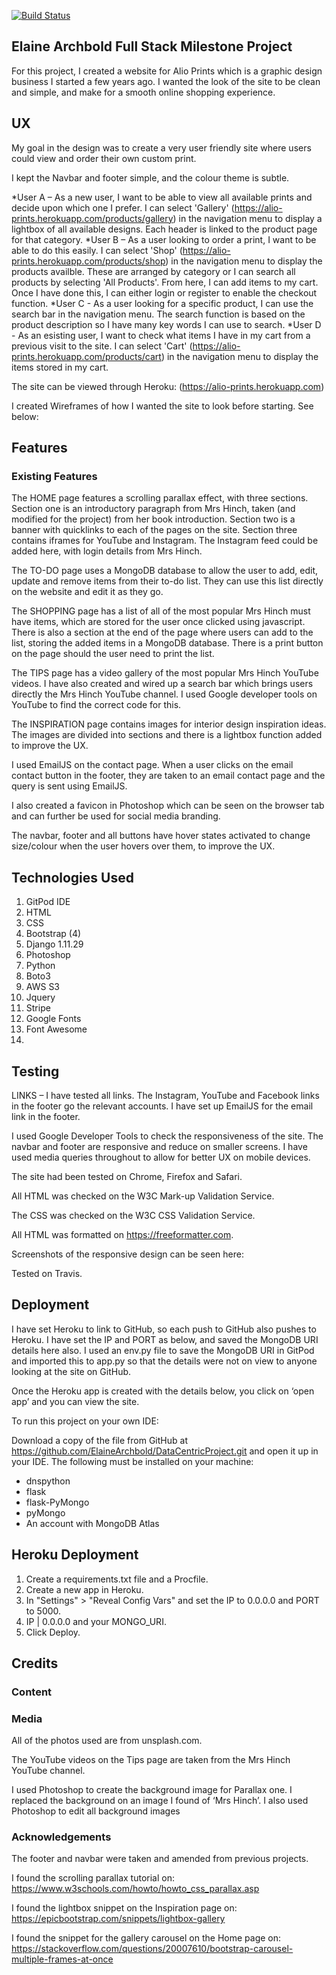 [![Build Status](https://travis-ci.org/ElaineArchbold/fullstack-milestone-project.svg?branch=master)](https://travis-ci.org/ElaineArchbold/fullstack-milestone-project)
## Elaine Archbold Full Stack Milestone Project

For this project, I created a website for Alio Prints which is a graphic design business I started a few years ago. I wanted the look of the site to be clean and simple, and make for a smooth online shopping experience.

## UX
My goal in the design was to create a very user friendly site where users could view and order their own custom print.

I kept the Navbar and footer simple, and the colour theme is subtle. 

*User A – As a new user, I want to be able to view all available prints and decide upon which one I prefer. I can select 'Gallery' (https://alio-prints.herokuapp.com/products/gallery) in the navigation menu to display a lightbox of all available designs. Each header is linked to the product page for that category.
*User B – As a user looking to order a print, I want to be able to do this easily.  I can select 'Shop' (https://alio-prints.herokuapp.com/products/shop) in the navigation menu to display the products availble. These are arranged by category or I can search all products by selecting 'All Products'. From here, I can add items to my cart. Once I have done this, I can either login or register to enable the checkout function.
*User C - As a user looking for a specific product, I can use the search bar in the navigation menu. The search function is based on the product description so I have many key words I can use to search. 
*User D - As an esisting user, I want to check what items I have in my cart from a previous visit to the site. I can select 'Cart' (https://alio-prints.herokuapp.com/products/cart) in the navigation menu to display the items stored in my cart.

The site can be viewed through Heroku: (https://alio-prints.herokuapp.com)

I created Wireframes of how I wanted the site to look before starting. See below:



## Features
### Existing Features
The HOME page features a scrolling parallax effect, with three sections. Section one is an introductory paragraph from Mrs Hinch, taken (and modified for the project) from her book introduction. Section two is a banner with quicklinks to each of the pages on the site. Section three contains iframes for YouTube and Instagram. The Instagram feed could be added here, with login details from Mrs Hinch.

The TO-DO page uses a MongoDB database to allow the user to add, edit, update and remove items from their to-do list. They can use this list directly on the website and edit it as they go. 

The SHOPPING page has a list of all of the most popular Mrs Hinch must have items, which are stored for the user once clicked using javascript. There is also a section at the end of the page where users can add to the list, storing the added items in a MongoDB database. There is a print button on the page should the user need to print the list.

The TIPS page has a video gallery of the most popular Mrs Hinch YouTube videos. I have also created and wired up a search bar which brings users directly the Mrs Hinch YouTube channel. I used Google developer tools on YouTube to find the correct code for this.

The INSPIRATION page contains images for interior design inspiration ideas. The images are divided into sections and there is a lightbox function added to improve the UX.

I used EmailJS on the contact page. When a user clicks on the email contact button in the footer, they are taken to an email contact page and the query is sent using EmailJS.

I also created a favicon in Photoshop which can be seen on the browser tab and can further be used for social media branding.

The navbar, footer and all buttons have hover states activated to change size/colour when the user hovers over them, to improve the UX.


## Technologies Used
1.	GitPod IDE
2.	HTML
3.	CSS
4.	Bootstrap (4)
5.  Django 1.11.29
6.	Photoshop
7.	Python
8.  Boto3
9.  AWS S3
10.	Jquery
11.	Stripe
12.	Google Fonts
13.	Font Awesome
14. 



## Testing
LINKS – I have tested all links. The Instagram, YouTube and Facebook links in the footer go the relevant accounts. I have set up EmailJS for the email link in the footer.

I used Google Developer Tools to check the responsiveness of the site. The navbar and footer are responsive and reduce on smaller screens. I have used media queries throughout to allow for better UX on mobile devices.

The site had been tested on Chrome, Firefox and Safari.

All HTML was checked on the W3C Mark-up Validation Service.

The CSS was checked on the W3C CSS Validation Service.

All HTML was formatted on https://freeformatter.com.

Screenshots of the responsive design can be seen here:

Tested on Travis.


## Deployment

I have set Heroku to link to GitHub, so each push to GitHub also pushes to Heroku.
I have set the IP and PORT as below, and saved the MongoDB URI details here also. I used an env.py file to save the MongoDB URI in GitPod and imported this to app.py so that the details were not on view to anyone looking at the site on GitHub.

Once the Heroku app is created with the details below, you click on ‘open app’ and you can view the site.

To run this project on your own IDE:

Download a copy of the file from GitHub at https://github.com/ElaineArchbold/DataCentricProject.git and open it up in your IDE. The following must be installed on your machine:
- dnspython
- flask
- flask-PyMongo
- pyMongo
- An account with MongoDB Atlas


## Heroku Deployment

1.	Create a requirements.txt file and a Procfile.
2.	Create a new app in Heroku.
3.	In "Settings" > "Reveal Config Vars" and set the IP to 0.0.0.0 and PORT to 5000. 
4.	IP | 0.0.0.0 and your MONGO_URI.
5.	Click Deploy.


## Credits
### Content


### Media
All of the photos used are from unsplash.com.

The YouTube videos on the Tips page are taken from the Mrs Hinch YouTube channel.

I used Photoshop to create the background image for Parallax one. I replaced the background on an image I found of ‘Mrs Hinch’. I also used Photoshop to edit all background images

### Acknowledgements
The footer and navbar were taken and amended from previous projects.

I found the scrolling parallax tutorial on: https://www.w3schools.com/howto/howto_css_parallax.asp

I found the lightbox snippet on the Inspiration page on: https://epicbootstrap.com/snippets/lightbox-gallery

I found the snippet for the gallery carousel on the Home page on: https://stackoverflow.com/questions/20007610/bootstrap-carousel-multiple-frames-at-once

